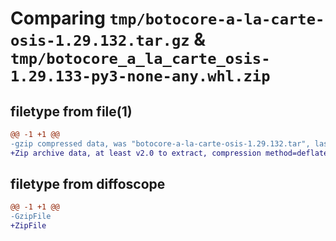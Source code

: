 # Comparing `tmp/botocore-a-la-carte-osis-1.29.132.tar.gz` & `tmp/botocore_a_la_carte_osis-1.29.133-py3-none-any.whl.zip`

## filetype from file(1)

```diff
@@ -1 +1 @@
-gzip compressed data, was "botocore-a-la-carte-osis-1.29.132.tar", last modified: Thu May 11 01:16:36 2023, max compression
+Zip archive data, at least v2.0 to extract, compression method=deflate
```

## filetype from diffoscope

```diff
@@ -1 +1 @@
-GzipFile
+ZipFile
```

